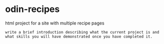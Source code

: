 # odin-recipes
html project for a site with multiple recipe pages

    write a brief introduction describing what the current project is and what skills you will have demonstrated once you have completed it.